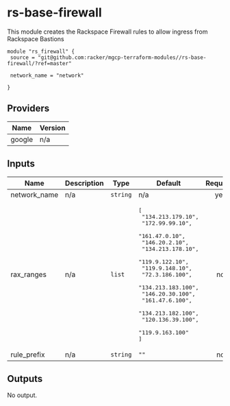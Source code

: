 # rs-base-firewall

This module creates the Rackspace Firewall rules to allow ingress from Rackspace Bastions

```
module "rs_firewall" {
 source = "git@github.com:racker/mgcp-terraform-modules//rs-base-firewall/?ref=master"

 network_name = "network"

}
```

## Providers

| Name | Version |
|------|---------|
| google | n/a |

## Inputs

| Name | Description | Type | Default | Required |
|------|-------------|------|---------|:-----:|
| network\_name | n/a | `string` | n/a | yes |
| rax\_ranges | n/a | `list` | <pre>[<br>  "134.213.179.10",<br>  "172.99.99.10",<br>  "161.47.0.10",<br>  "146.20.2.10",<br>  "134.213.178.10",<br>  "119.9.122.10",<br>  "119.9.148.10",<br>  "72.3.186.100",<br>  "134.213.183.100",<br>  "146.20.30.100",<br>  "161.47.6.100",<br>  "134.213.182.100",<br>  "120.136.39.100",<br>  "119.9.163.100"<br>]<br></pre> | no |
| rule\_prefix | n/a | `string` | `""` | no |

## Outputs

No output.